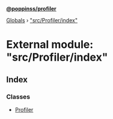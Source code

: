 **[@poppinss/profiler](../README.md)**

[Globals](../README.md) › ["src/Profiler/index"](_src_profiler_index_.md)

# External module: "src/Profiler/index"

## Index

### Classes

* [Profiler](../classes/_src_profiler_index_.profiler.md)